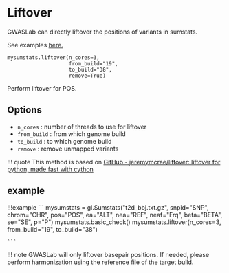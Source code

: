 # Liftover

GWASLab can directly liftover the positions of variants in sumstats.

See examples [here.](https://cloufield.github.io/gwaslab/harmonization_liftover/)


```
mysumstats.liftover(n_cores=3, 
                    from_build="19", 
                    to_build="38",
                    remove=True)
```

Perform liftover for POS.

## Options

- `n_cores` : number of threads to use for liftover
- `from_build` :  from which genome build
- `to_build` : to which genome build
- `remove` : remove unmapped variants



!!! quote
    This method is based on [GitHub - jeremymcrae/liftover: liftover for python, made fast with cython](https://github.com/jeremymcrae/liftover)

## example

!!!example
    ```
    mysumstats = gl.Sumstats("t2d_bbj.txt.gz",
                 snpid="SNP",
                 chrom="CHR",
                 pos="POS",
                 ea="ALT",
                 nea="REF",
                 neaf="Frq",
                 beta="BETA",
                 se="SE",
                 p="P")
    mysumstats.basic_check()
    mysumstats.liftover(n_cores=3, from_build="19", to_build="38")
    
    ```
    
!!! note
    GWASLab will only liftover basepair positions. If needed, please perform harmonization using the reference file of the target build.  
